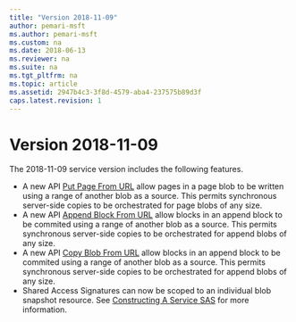 ```yaml
---
title: "Version 2018-11-09"
author: pemari-msft
ms.author: pemari-msft
ms.custom: na
ms.date: 2018-06-13
ms.reviewer: na
ms.suite: na
ms.tgt_pltfrm: na
ms.topic: article
ms.assetid: 2947b4c3-3f8d-4579-aba4-237575b89d3f
caps.latest.revision: 1
---
```

# Version 2018-11-09

The 2018-11-09 service version includes the following features.

- A new API [Put Page From URL](Put-Page-From-Url.md) allow pages in a page blob to be written using a range of another blob as a source. This permits synchronous server-side copies to be orchestrated for page blobs of any size.
- A new API [Append Block From URL](Append-Block-From-Url.md) allow blocks in an append block to be commited using a range of another blob as a source. This permits synchronous server-side copies to be orchestrated for append blobs of any size.
- A new API [Copy Blob From URL](Copy-Blob-From-Url.md) allow blocks in an append block to be commited using a range of another blob as a source. This permits synchronous server-side copies to be orchestrated for append blobs of any size.
- Shared Access Signatures can now be scoped to an individual blob snapshot resource. See [Constructing A Service SAS](Constructing-a-Service-SAS) for more information.